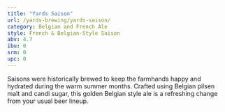 ```yaml
---
title: "Yards Saison"
url: /yards-brewing/yards-saison/
category: Belgian and French Ale
style: French & Belgian-Style Saison
abv: 4.7
ibu: 0
srm: 0
upc: 0
---
```

Saisons were historically brewed to keep the farmhands happy and hydrated during the warm summer months. Crafted using Belgian pilsen malt and candi sugar, this golden Belgian style ale is a refreshing change from your usual beer lineup.
